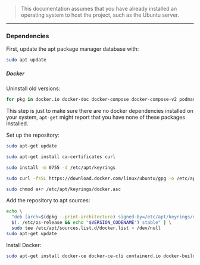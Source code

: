 
> This documentation assumes that you have already installed an operating system to host the project, such as the Ubuntu server.
---
### Dependencies
First, update the apt package manager database with:
```bash
sudo apt update
```

##### Docker
Uninstall old versions:
```bash
for pkg in docker.io docker-doc docker-compose docker-compose-v2 podman-docker containerd runc; do sudo apt-get remove $pkg; done
```
This step is just to make sure there are no docker dependencies installed on your system, `apt-get` might report that you have none of these packages installed.

Set up the repository:
```bash
sudo apt-get update
```
```bash
sudo apt-get install ca-certificates curl
```
```bash
sudo install -m 0755 -d /etc/apt/keyrings
```
```bash
sudo curl -fsSL https://download.docker.com/linux/ubuntu/gpg -o /etc/apt/keyrings/docker.asc
```
```bash
sudo chmod a+r /etc/apt/keyrings/docker.asc
```
Add the repository to apt sources:
```bash
echo \
  "deb [arch=$(dpkg --print-architecture) signed-by=/etc/apt/keyrings/docker.asc] https://download.docker.com/linux/ubuntu \
  $(. /etc/os-release && echo "$VERSION_CODENAME") stable" | \
  sudo tee /etc/apt/sources.list.d/docker.list > /dev/null
sudo apt-get update
```

Install Docker:
```bash
sudo apt-get install docker-ce docker-ce-cli containerd.io docker-buildx-plugin docker-compose-plugin
```
